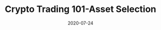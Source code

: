 ---
title: "Crypto Trading 101-Asset Selection"
date: 2020-07-24
categories: [amberdata]
section: amberdata
tags: [blockchain, finance]
link: https://medium.com/amberdata/crypto-trading-101-asset-selection-2ac020f46319?source=friends_link&sk=87e84ad3c008ec3a3be257bf567c652e
---